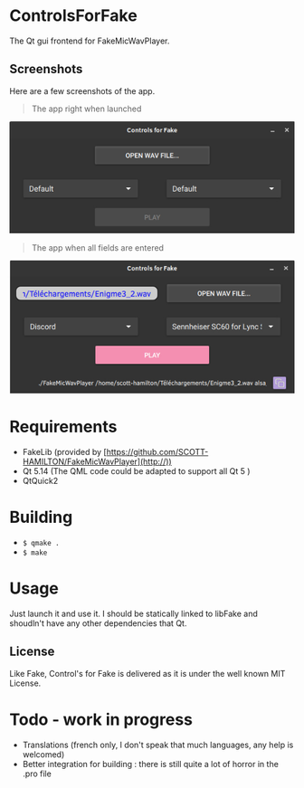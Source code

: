 # ControlsForFake
The Qt gui frontend for FakeMicWavPlayer.

## Screenshots
Here are a few screenshots of the app.

 > The app right when launched

![App screen shot, no action done](screens/app-noaction.jpg)

 > The app when all fields are entered
 
![App screen shot, all fields entered](screens/app-fields-entered.jpg)

# Requirements
 - FakeLib (provided by [https://github.com/SCOTT-HAMILTON/FakeMicWavPlayer](http://))
 - Qt 5.14 (The QML code could be adapted to support all Qt 5 )
 - QtQuick2
 
# Building 
  - ```$ qmake .```
  - ```$ make```

# Usage
Just launch it and use it. I should be statically linked to libFake and shoudln't have any other dependencies that Qt.

License
----
Like Fake, Control's for Fake is delivered as it is under the well known MIT License.

# Todo - work in progress

 * Translations (french only, I don't speak that much languages, any help is welcomed)
 * Better integration for building : there is still quite a lot of horror in the .pro file
